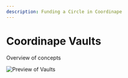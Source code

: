 ```yaml
---
description: Funding a Circle in Coordinape
---
```


# Coordinape Vaults

Overview of concepts

![Preview of Vaults](<../../.gitbook/assets/Screen Shot 2022-05-17 at 5.13.41 PM.png>)
